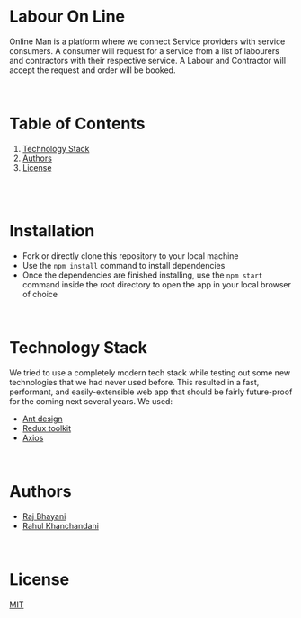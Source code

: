 

# Labour On Line

Online Man is a platform where we connect Service providers with service consumers. A consumer will request for a service from a list of labourers and contractors with their respective service. A Labour and Contractor will accept the request and order will be booked.

<br/>

# Table of Contents

1. [Technology Stack](#technology-stack)
2. [Authors](#authors)
3. [License](#license)

<br/>

<br/>

# Installation

- Fork or directly clone this repository to your local machine
- Use the `npm install` command to install dependencies
- Once the dependencies are finished installing, use the `npm start` command inside the root directory to open the app in your local browser of choice

<br/>

# Technology Stack

We tried to use a completely modern tech stack while testing out some new technologies that we had never used before. This resulted in a fast, performant, and easily-extensible web app that should be fairly future-proof for the coming next several years. We used:

- [Ant design](https://ant.design/)
- [Redux toolkit](https://redux-toolkit.js.org/)
- [Axios](https://axios-http.com/docs/intro)

<br/>

# Authors

- [Raj Bhayani](https://github.com/Rajbhayani4)
- [Rahul Khanchandani](https://github.com/rahul-rk197)

<br/>

# License

[MIT](https://opensource.org/licenses/MIT)
